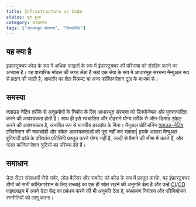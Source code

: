 ```yaml
---
title: Infrastructure as Code 
status: पूरा हुआ
category: अवधारणा
tags: ["आधारभूत संरचना", "क्रियाविधि"]
---
```

## यह क्या है

इंफ्रास्ट्रक्चर कोड के रूप में अधिक फाइलों के रूप में इंफ्रास्ट्रक्चर की परिभाषा को संग्रहित करने का अभ्यास है। 
यह पारंपरिक मॉडल की जगह लेता है जहां एक सेवा के रूप में आधारभूत संरचना मैन्युअल रूप से प्रदान की जाती है,
आमतौर पर शेल स्क्रिप्ट या अन्य कॉन्फ़िगरेशन टूल के माध्यम से।

## समस्या

क्लाउड नेटिव तरीके से अनुप्रयोगों के निर्माण के लिए आधारभूत संरचना को डिस्पोजेबल और पुनरुत्पादित करने की आवश्यकता होती है। 
साथ ही इसे स्वचालित और दोहराने योग्य तरीके से ऑन-डिमांड [स्केल](/scalability/) करने की आवश्यकता है, संभावित रूप से मानवीय हस्तक्षेप के बिना।
मैनुअल प्रोविजनिंग [क्लाउड-नेटिव](/cloud-native-apps/) एप्लिकेशन की जवाबदेही और स्केल आवश्यकताओं को पूरा नहीं कर सकता|
इसके अलावा मैन्युअल बुनियादी ढांचे के परिवर्तन प्रतिलिपि प्रस्तुत करने योग्य नहीं हैं, जल्दी से पैमाने की सीमा में चलते हैं, और गलत कॉन्फ़िगरेशन त्रुटियों का परिचय देते हैं।

## समाधान

डेटा सेंटर संसाधनों जैसे सर्वर, लोड बैलेंसर और सबनेट को कोड के रूप में प्रस्तुत करके,
यह इंफ्रास्ट्रक्चर टीमों को सभी कॉन्फ़िगरेशन के लिए सच्चाई का एक ही स्रोत रखने की अनुमति देता है और
उन्हें [CI](/continuous-integration/)/[CD](/continuous-delivery/) पाइपलाइन में अपने डेटा केंद्र का प्रबंधन करने की भी अनुमति देता है,
संस्करण नियंत्रण और परिनियोजन रणनीतियों को लागू करना।

